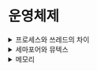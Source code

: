 # 운영체제

<details>
<summary>프로세스와 쓰레드의 차이</summary>
<div>
### cpu 관점

쓰레드간 스위칭시 스택 영역만 비워주면 되서 스위칭 비용이 상대적으로 저렴합니다.(캐시 메모리를 비우지 않습니다)

프로세스간에는 스위칭 시 전체 영역을 바꿔주어야합니다. 오버헤드가 큽니다.

### 메모리 관점
스레드 사이에는 스택을 제외한 영역이 공유되고 있습니다.

따라서 쓰레드간 통신은 해당 영역을 통해 이루어 집니다.(쉽다)

프로세스간에는 서로 공유되는 영역이 없습니다.

프로세스 간의 통신에는 IPC라는 특별한 방법이 필요합니다.

IPC에는 공유 메모리, 파이프, 소켓 등의 방법이 있습니다.

공유 메모리 : 할당된 가상 메모리의 주소를 따라가면 두 프로세스가 서로 같은 물리 메모리 공간을 가르키고있는 방식입니다.

파이프 : 한 프로세스는 어떤 파일에 쓰기만하고, 다른 프로세스는 해당 파일을 읽기만 하면 단방향 파이프입니다. 이런게 2개 있으면 양방향이 됩니다.

소켓 : 소켓을 통해 프로세스간에 통신하는 방법입니다. 각 프로세스는 포트 번호로 구분됩니다.

127.0.0.1 이런식으로 ip 주소를 설정하고 통신하게 되는데 루프백을 ip 레이어에서 처리하기 때문에 오버헤드가 조금 있습니다.  

</div>
</details>

<details>
<summary>세마포어와 뮤텍스</summary>
<div>
뮤텍스 :  하나의 자원에 하나만 접근 가능합니다(이진 세마포어라고도 합니다)

세마포어 : 하나의 자원에 k개의 접근을 허용합니다

이 둘은 적용 대상에 차이가 있을 수 있습니다.

리눅스에서는 세마포어는 파일로, 뮤텍스는 변수로 구현되기에 각각 프로세스, 쓰레드에 적용됩니다.

단, 결국 이 둘은 원리적인 내용이라 구현 방식은 충분히 달라질 수 있습니다.

</div>
</details>

<details>
<summary>메모리</summary>
<div>

</div>
</details>